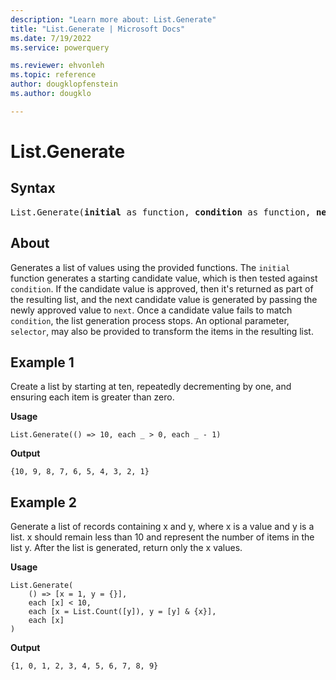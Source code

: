 ```yaml
---
description: "Learn more about: List.Generate"
title: "List.Generate | Microsoft Docs"
ms.date: 7/19/2022
ms.service: powerquery

ms.reviewer: ehvonleh
ms.topic: reference
author: dougklopfenstein
ms.author: dougklo

---
```

# List.Generate
  
## Syntax

<pre>
List.Generate(<b>initial</b> as function, <b>condition</b> as function, <b>next</b> as function, optional <b>selector</b> as nullable function) as list
</pre>

## About

Generates a list of values using the provided functions. The `initial` function generates a starting candidate value, which is then tested against `condition`. If the candidate value is approved, then it's returned as part of the resulting list, and the next candidate value is generated by passing the newly approved value to `next`. Once a candidate value fails to match `condition`, the list generation process stops. An optional parameter, `selector`, may also be provided to transform the items in the resulting list.

## Example 1

Create a list by starting at ten, repeatedly decrementing by one, and ensuring each item is greater than zero.

**Usage**

```powerquery-m
List.Generate(() => 10, each _ > 0, each _ - 1)
```

**Output**

`{10, 9, 8, 7, 6, 5, 4, 3, 2, 1}`

## Example 2

Generate a list of records containing x and y, where x is a value and y is a list. x should remain less than 10 and represent the number of items in the list y. After the list is generated, return only the x values.

**Usage**

```powerquery-m
List.Generate(
    () => [x = 1, y = {}],
    each [x] < 10,
    each [x = List.Count([y]), y = [y] & {x}],
    each [x]
)
```

**Output**

`{1, 0, 1, 2, 3, 4, 5, 6, 7, 8, 9}`
